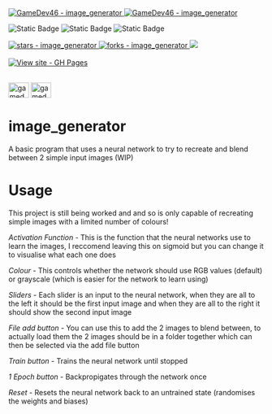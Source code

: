 <a href="https://github.com/GameDev46" title="Go to GitHub repo">
    <img src="https://img.shields.io/static/v1?label=GameDev46&message=|&color=Green&logo=github&style=for-the-badge&labelColor=1f1f22" alt="GameDev46 - image_generator">
    <img src="https://img.shields.io/badge/Version-beta%200.3.0-orange?style=for-the-badge&labelColor=1f1f22" alt="GameDev46 - image_generator">
</a>


![Static Badge](https://img.shields.io/badge/--1f1f22?style=for-the-badge&logo=HTML5)
![Static Badge](https://img.shields.io/badge/--1f1f22?style=for-the-badge&logo=CSS3&logoColor=6060ef)
![Static Badge](https://img.shields.io/badge/--1f1f22?style=for-the-badge&logo=JavaScript)
    
<a href="https://github.com/GameDev46/image_generator/stargazers">
    <img src="https://img.shields.io/github/stars/GameDev46/image_generator?style=for-the-badge&labelColor=1f1f22" alt="stars - image_generator">
</a>
<a href="https://github.com/GameDev46/image_generator/forks">
    <img src="https://img.shields.io/github/forks/GameDev46/image_generator?style=for-the-badge&labelColor=1f1f22" alt="forks - image_generator">
</a>
<a href="https://github.com/GameDev46/image_generator/issues">
    <img src="https://img.shields.io/github/issues/GameDev46/image_generator?style=for-the-badge&labelColor=1f1f22&color=blue"/>
 </a>

<br>
<br>

<div align="left">
<a href="https://gamedev46.github.io/image_generator/">
    <img src="https://img.shields.io/badge/View_site-GH_Pages-2ea44f?style=for-the-badge&labelColor=1f1f22" alt="View site - GH Pages">
</a>
</div>

<br>

<p align="left">
<a href="https://twitter.com/gamedev46" target="blank"><img align="center" src="https://raw.githubusercontent.com/rahuldkjain/github-profile-readme-generator/master/src/images/icons/Social/twitter.svg" alt="gamedev46" height="30" width="40" /></a>
<a href="https://www.youtube.com/c/gamedev46" target="blank"><img align="center" src="https://raw.githubusercontent.com/rahuldkjain/github-profile-readme-generator/master/src/images/icons/Social/youtube.svg" alt="gamedev46" height="30" width="40" /></a>
</p>

# image_generator

A basic program that uses a neural network to try to recreate and blend between 2 simple input images (WIP)

# Usage

This project is still being worked and and so is only capable of recreating simple images with a limited number of colours!

*Activation Function* - This is the function that the neural networks use to learn the images, I reccomend leaving this on sigmoid but you can change it to visualise what each one does

*Colour* - This controls whether the network should use RGB values (default) or grayscale (which is easier for the network to learn using)

*Sliders* - Each slider is an input to the neural network, when they are all to the left it should be the first input image and when they are all to the right it should show the second input image

*File add button* - You can use this to add the 2 images to blend between, to actually load them the 2 images should be in a folder together which can then be selected via the add file button

*Train button* - Trains the neural network until stopped

*1 Epoch button* - Backpropigates through the network once

*Reset* - Resets the neural network back to an untrained state (randomises the weights and biases)
